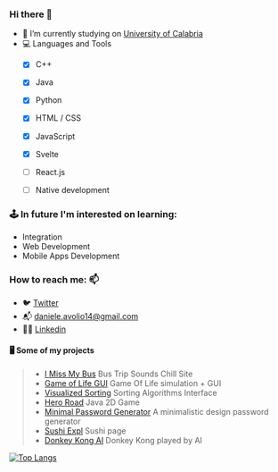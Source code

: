 ### Hi there 👋
* 🔭 I’m currently studying on [University of Calabria](https://informatica.unical.it)
* 💻 Languages and Tools
  - [x] C++ 
  - [x] Java
  - [x] Python
  - [x] HTML / CSS
  - [x] JavaScript
  - [x] Svelte
  - [ ] React.js 
  - [ ] Native development
 

### 🕹️ In future I'm interested on learning:
- Integration
- Web Development
- Mobile Apps Development

### How to reach me: 📫 
  - :bird: [Twitter](https://twitter.com/avolio_daniele)
  - :mailbox_with_mail: daniele.avolio14@gmail.com
  - 👨‍💼 [Linkedin](https://www.linkedin.com/in/daniele-avolio-465aba145/)
 
#### 🖥 Some of my projects
>- [I Miss My Bus](https://github.com/lovaion/IMissMyBus) Bus Trip Sounds Chill Site
>- [Game of Life GUI](https://github.com/lovaion/GameOfLife-GUI) Game Of Life simulation + GUI
>- [Visualized Sorting](https://github.com/lovaion/VisualizedSorting) Sorting Algorithms Interface
>- [Hero Road](https://github.com/lovaion/Hero-Road-Java) Java 2D Game
>- [Minimal Password Generator](https://github.com/lovaion/MinimalPasswordGenerator) A minimalistic design password generator
>- [Sushi Expl](https://github.com/lovaion/Sushi-Expl) Sushi page 
>- [Donkey Kong AI](https://github.com/lovaion/DonkeyKongAI) Donkey Kong played by AI

[![Top Langs](https://github-readme-stats.vercel.app/api/top-langs/?username=lovaion&show_icons=true&theme=dracula)](https://github.com/anuraghazra/github-readme-stats)



